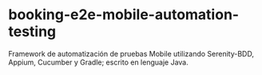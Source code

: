# booking-e2e-mobile-automation-testing
Framework de automatización de pruebas Mobile utilizando Serenity-BDD, Appium, Cucumber y Gradle; escrito en lenguaje Java.
